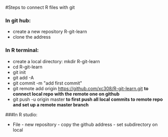 #Steps to connect R files with git

### In git hub:
- create a new repository R-git-learn
- clone the address


### In R terminal:
- create a local directory: mkdir R-git-learn
- cd R-git-learn
- git init
- git add -A
- git commit -m "add first commit"
- git remote add origin https://github.com/xc308/R-git-learn.git   **to connect local repo with the remote one on github**
- git push -u origin master    **to first push all local commits to remote repo and set up a remote master branch**


###In R studio:
- File - new repository - copy the github address - set subdirectory on local



